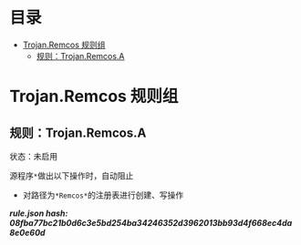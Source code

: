



目录
==

* [Trojan.Remcos 规则组](#trojanremcos-)
	* [规则：Trojan.Remcos.A](#trojanremcosa)

# Trojan.Remcos 规则组

## 规则：Trojan.Remcos.A
  
状态：未启用

源程序`*`做出以下操作时，自动阻止
- 对路径为`*Remcos*`的注册表进行创建、写操作
  
***rule.json hash: 08fba77bc21b0d6c3e5bd254ba34246352d3962013bb93d4f668ec4da8e0e60d***